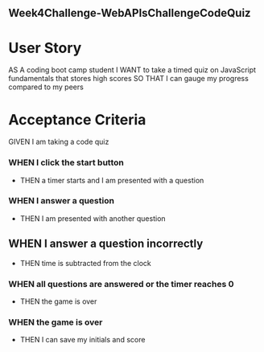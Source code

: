 ## Week4Challenge-WebAPIsChallengeCodeQuiz
 
# User Story
AS A coding boot camp student
I WANT to take a timed quiz on JavaScript fundamentals that stores high scores
SO THAT I can gauge my progress compared to my peers

# Acceptance Criteria

GIVEN I am taking a code quiz

### WHEN I click the start button

* THEN a timer starts and I am presented with a question
 
### WHEN I answer a question

* THEN I am presented with another question

## WHEN I answer a question incorrectly

* THEN time is subtracted from the clock

### WHEN all questions are answered or the timer reaches 0

* THEN the game is over

### WHEN the game is over

* THEN I can save my initials and score
